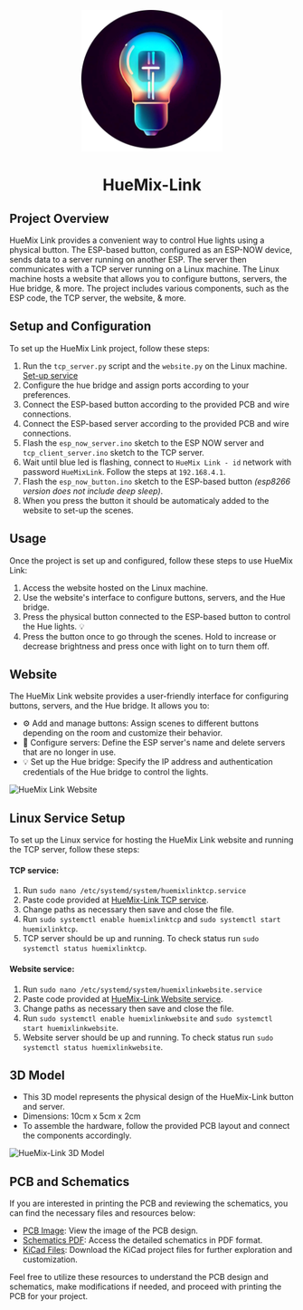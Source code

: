 <p align="center"><img src="/images/logo.png" alt="HueMix-Link's logo", width="250" ></p>

<h1 align="center">HueMix-Link</h1>

## Project Overview

HueMix Link provides a convenient way to control Hue lights using a physical button. The ESP-based button, configured as an ESP-NOW device, sends data to a server running on another ESP. The server then communicates with a TCP server running on a Linux machine. The Linux machine hosts a website that allows you to configure buttons, servers, the Hue bridge, & more. The project includes various components, such as the ESP code, the TCP server, the website, & more.
## Setup and Configuration

To set up the HueMix Link project, follow these steps:

1. Run the `tcp_server.py` script and the `website.py` on the Linux machine. [Set-up service](#linux-service-setup)
2. Configure the hue bridge and assign ports according to your preferences.
3. Connect the ESP-based button according to the provided PCB and wire connections.
4. Connect the ESP-based server according to the provided PCB and wire connections.
5. Flash the `esp_now_server.ino` sketch to the ESP NOW server and `tcp_client_server.ino` sketch to the TCP server.
6. Wait until blue led is flashing, connect to ``HueMix Link - id`` network with password ``HueMixLink``. Follow the steps at ``192.168.4.1``.
7. Flash the `esp_now_button.ino` sketch to the ESP-based button *(esp8266 version does not include deep sleep)*.
8. When you press the button it should be automaticaly added to the website to set-up the scenes.

## Usage

Once the project is set up and configured, follow these steps to use HueMix Link:

1. Access the website hosted on the Linux machine.
2. Use the website's interface to configure buttons, servers, and the Hue bridge.
3. Press the physical button connected to the ESP-based button to control the Hue lights. :bulb:
4. Press the button once to go through the scenes. Hold to increase or decrease brightness and press once with light on to turn them off.

## Website

The HueMix Link website provides a user-friendly interface for configuring buttons, servers, and the Hue bridge. It allows you to:

- :gear: Add and manage buttons: Assign scenes to different buttons depending on the room and customize their behavior.
- :satellite: Configure servers: Define the ESP server's name and delete servers that are no longer in use.
- :bulb: Set up the Hue bridge: Specify the IP address and authentication credentials of the Hue bridge to control the lights.

![HueMix Link Website](website-screenshot.png)

## Linux Service Setup

To set up the Linux service for hosting the HueMix Link website and running the TCP server, follow these steps:
#### TCP service:
1. Run `sudo nano /etc/systemd/system/huemixlinktcp.service`
2. Paste code provided at [HueMix-Link TCP service](../main/systemd-services/huemixlinktcp.service).
3. Change paths as necessary then save and close the file.
4. Run `sudo systemctl enable huemixlinktcp` and `sudo systemctl start huemixlinktcp`. 
5. TCP server should be up and running. To check status run `sudo systemctl status huemixlinktcp`.
#### Website service:
1. Run `sudo nano /etc/systemd/system/huemixlinkwebsite.service`
2. Paste code provided at [HueMix-Link Website service](../main/systemd-services/huemixlinkwebsite.service).
3. Change paths as necessary then save and close the file.
4. Run `sudo systemctl enable huemixlinkwebsite` and `sudo systemctl start huemixlinkwebsite`. 
5. Website server should be up and running. To check status run `sudo systemctl status huemixlinkwebsite`.

## 3D Model
- This 3D model represents the physical design of the HueMix-Link button and server.
- Dimensions: 10cm x 5cm x 2cm
- To assemble the hardware, follow the provided PCB layout and connect the components accordingly.

![HueMix-Link 3D Model](3d-model.png)

## PCB and Schematics

If you are interested in printing the PCB and reviewing the schematics, you can find the necessary files and resources below:

- [PCB Image](link-to-pcb-image): View the image of the PCB design.
- [Schematics PDF](link-to-schematics-pdf): Access the detailed schematics in PDF format.
- [KiCad Files](link-to-kicad-files): Download the KiCad project files for further exploration and customization.

Feel free to utilize these resources to understand the PCB design and schematics, make modifications if needed, and proceed with printing the PCB for your project.